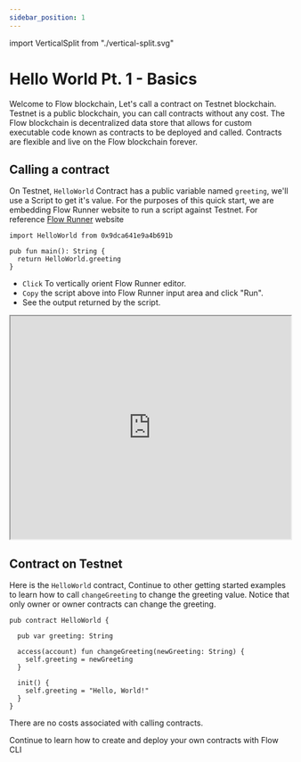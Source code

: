 ```yaml
---
sidebar_position: 1
---
```

import VerticalSplit from "./vertical-split.svg"

# Hello World Pt. 1 - Basics

Welcome to Flow blockchain, Let's call a contract on Testnet blockchain. Testnet is a public blockchain, you can call contracts without any cost. The Flow blockchain is decentralized data store that allows for custom executable code known as contracts to be deployed and called. Contracts are flexible and live on the Flow blockchain forever. 

## Calling a contract
On Testnet, `HelloWorld` Contract has a public variable named `greeting`, we'll use a Script to get it's value. For the purposes of this quick start, we are embedding Flow Runner website to run a script against Testnet. For reference [Flow Runner](https://run.dnz.dev/) website


```
import HelloWorld from 0x9dca641e9a4b691b

pub fun main(): String {
  return HelloWorld.greeting
}
```
 - `Click` <VerticalSplit /> To vertically orient Flow Runner editor. 
 - `Copy` the script above into Flow Runner input area and click "Run". 
 - See the output returned by the script. 

<iframe sandbox className="flow-runner-iframe" src="https://run.dnz.dev/" width="100%" height="400px"></iframe>

## Contract on Testnet

Here is the `HelloWorld` contract, Continue to other getting started examples to learn how to call `changeGreeting` to change the greeting value. Notice that only owner or owner contracts can change the greeting.
```
pub contract HelloWorld {

  pub var greeting: String

  access(account) fun changeGreeting(newGreeting: String) {
    self.greeting = newGreeting
  }

  init() {
    self.greeting = "Hello, World!"
  }
}

```
<Callout type="info">
There are no costs associated with calling contracts. 
</Callout>

Continue to learn how to create and deploy your own contracts with Flow CLI